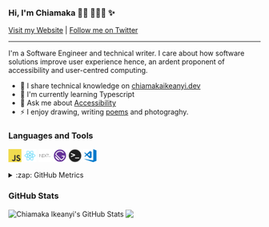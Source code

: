 ### Hi, I'm Chiamaka 👋🏾 👩🏾‍💻 ✨

[Visit my Website](https://chiamakaikeanyi.dev/why-i-blog/) |
[Follow me on Twitter](https://twitter.com/chiamakaikeanyi)

---

I'm a Software Engineer and technical writer. I care about how software solutions improve user experience hence, an ardent proponent of accessibility and user-centred computing.

- 🔭 I share technical knowledge on [chiamakaikeanyi.dev](https://chiamakaikeanyi.dev/why-i-blog/)
- 🌱 I'm currently learning Typescript
- 💬 Ask me about [Accessibility](https://chiamakaikeanyi.dev/tag/accessibility/)
- ⚡ I enjoy drawing, writing [poems](https://medium.com/poesie) and photograghy.


### Languages and Tools

[<code><img alt="JavaScript" width="26px" src="https://raw.githubusercontent.com/github/explore/80688e429a7d4ef2fca1e82350fe8e3517d3494d/topics/javascript/javascript.png" /></code>][javascript]
[<code><img  alt="React" width="26px" src="https://raw.githubusercontent.com/github/explore/80688e429a7d4ef2fca1e82350fe8e3517d3494d/topics/react/react.png" /></code>][javascript]
[<code><img  alt="NextJs" width="26px" src="https://raw.githubusercontent.com/github/explore/28b02bbc9ad9f7a503c43775aebeb515dc2da5fc/topics/nextjs/nextjs.png" /></code>][javascript]
[<code><img alt="Gatsby" width="26px" src="https://raw.githubusercontent.com/github/explore/e94815998e4e0713912fed477a1f346ec04c3da2/topics/gatsby/gatsby.png" /></code>][javascript]
[<code><img alt="Terminal" width="26px" src="https://raw.githubusercontent.com/github/explore/80688e429a7d4ef2fca1e82350fe8e3517d3494d/topics/terminal/terminal.png" /></code>][terminal]
[<code><img  alt="Visual Studio Code" width="26px" src="https://raw.githubusercontent.com/github/explore/80688e429a7d4ef2fca1e82350fe8e3517d3494d/topics/visual-studio-code/visual-studio-code.png" /></code>][vscode]

<details>
  <summary>:zap: GitHub Metrics</summary>
  
![Metrics](https://metrics.lecoq.io/chiamakaikeanyi?template=classic&config.timezone=Africa%2FLagos)
</details>

### GitHub Stats

<div>
<img align="center" alt="Chiamaka Ikeanyi's GitHub Stats" src="https://github-readme-stats-chiamakaikeanyi.vercel.app/api?username=chiamakaikeanyi&show_icons=true&hide_border=true&include_all_commits=true&theme=material-palenight" />

<img align="center" src="https://github-readme-stats-chiamakaikeanyi.vercel.app/api/top-langs/?username=chiamakaikeanyi&layout=compact&theme=material-palenight" />
</div>

[javascript]: https://chiamakaikeanyi.dev/tag/java-script/
[terminal]: https://chiamakaikeanyi.dev/how-to-configure-your-macos-terminal-with-zsh-like-a-pro/
[vscode]: https://chiamakaikeanyi.dev/vscode-setup-to-improve-productivity/


<!--
**chiamakaikeanyi/chiamakaikeanyi** is a ✨ _special_ ✨ repository because its `README.md` (this file) appears on your GitHub profile.

Here are some ideas to get you started:

- 🔭 I’m currently working on ...
- 🌱 I’m currently learning ...
- 👯 I’m looking to collaborate on ...
- 🤔 I’m looking for help with ...
- 💬 Ask me about ...
- 📫 How to reach me: ...
- 😄 Pronouns: ...
- ⚡ Fun fact: ...
-->
